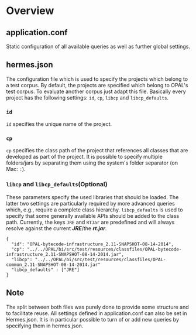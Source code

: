 # Overview

## application.conf
Static configuration of all available queries as well as further global settings.

## hermes.json
The configuration file which is used to specify the projects which belong to a test corpus. By default, the projects are specified which belong to OPAL's test corpus. To evaluate another corpus just adapt this file. Basically every project has the following settings: `id`, `cp`, `libcp` and `libcp_defaults`.

### `id`
`id` specifies the unique name of the project.

### `cp`
`cp` specifies the class path of the project that references all classes that are developed as part of the project.
It is possible to specify multiple folders/jars by separating them using the system's folder separator (on Mac: `:`).

### `libcp` and `libcp_defaults`(Optional)
These parameters specify the used libraries that should be loaded.
The latter two settings are particularly required by more advanced queries which, e.g., require a complete class hierarchy.
`libcp_defaults` is used to specify that some generally available APIs should be added to the class path.
Currently, the keys `JRE` and `RTJar` are predefined and will always resolve against the current ***JRE***/the ***rt.jar***.

    {
      "id": "OPAL-bytecode-infrastructure_2.11-SNAPSHOT-08-14-2014",
      "cp": "../../OPAL/bi/src/test/resources/classfiles/OPAL-bytecode-infrastructure_2.11-SNAPSHOT-08-14-2014.jar",
      "libcp": "../../OPAL/bi/src/test/resources/classfiles/OPAL-common_2.11-SNAPSHOT-08-14-2014.jar"
      "libcp_defaults" : ["JRE"]
    }

## Note
The split between both files was purely done to provide some structure and to facilitate reuse. All settings defined in application.conf can also be set in Hermes.json. It is in particular possible to turn of or add new queries by specifying them in hermes.json.
